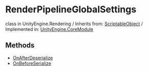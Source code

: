 # RenderPipelineGlobalSettings
class in UnityEngine.Rendering
 / Inherits from: <a href="https://docs.unity3d.com/6000.1/Documentation/ScriptReference/ScriptableObject.html">ScriptableObject</a> / Implemented in: <a href="https://docs.unity3d.com/6000.1/Documentation/ScriptReference/UnityEngine.CoreModule.html">UnityEngine.CoreModule</a>

## Methods
- <a href="https://docs.unity3d.com/6000.1/Documentation/ScriptReference/RenderPipelineGlobalSettings.OnAfterDeserialize.html">OnAfterDeserialize</a>
- <a href="https://docs.unity3d.com/6000.1/Documentation/ScriptReference/RenderPipelineGlobalSettings.OnBeforeSerialize.html">OnBeforeSerialize</a>
